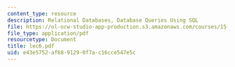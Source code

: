 ```yaml
---
content_type: resource
description: Relational Databases, Database Queries Using SQL
file: https://ol-ocw-studio-app-production.s3.amazonaws.com/courses/15-564-information-technology-i-spring-2003/e43e5752af6891290f7ac16cce547e5c_lec6.pdf
file_type: application/pdf
resourcetype: Document
title: lec6.pdf
uid: e43e5752-af68-9129-0f7a-c16cce547e5c
---
```

